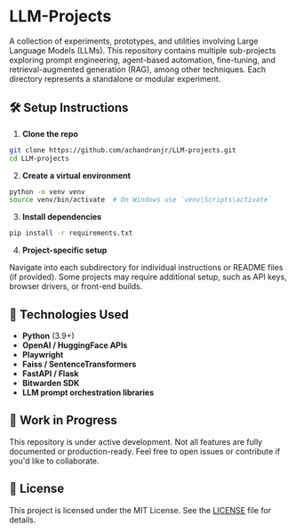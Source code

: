 # LLM-Projects

A collection of experiments, prototypes, and utilities involving Large Language Models (LLMs). This repository contains multiple sub-projects exploring prompt engineering, agent-based automation, fine-tuning, and retrieval-augmented generation (RAG), among other techniques. Each directory represents a standalone or modular experiment.


## 🛠 Setup Instructions

1. **Clone the repo**

```bash
git clone https://github.com/achandranjr/LLM-projects.git
cd LLM-projects
```

2. **Create a virtual environment**

```bash
python -m venv venv
source venv/bin/activate  # On Windows use `venv\Scripts\activate`
```

3. **Install dependencies**

```bash
pip install -r requirements.txt
```

4. **Project-specific setup**

Navigate into each subdirectory for individual instructions or README files (if provided). Some projects may require additional setup, such as API keys, browser drivers, or front-end builds.

## 🧪 Technologies Used

- **Python** (3.9+)
- **OpenAI / HuggingFace APIs**
- **Playwright**
- **Faiss / SentenceTransformers**
- **FastAPI / Flask**
- **Bitwarden SDK**
- **LLM prompt orchestration libraries**

## 🚧 Work in Progress

This repository is under active development. Not all features are fully documented or production-ready. Feel free to open issues or contribute if you'd like to collaborate.

## 📄 License

This project is licensed under the MIT License. See the [LICENSE](LICENSE) file for details.
